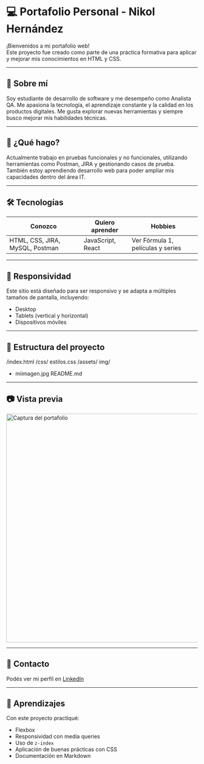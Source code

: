 # 💻 Portafolio Personal - Nikol Hernández

¡Bienvenidos a mi portafolio web!  
Este proyecto fue creado como parte de una práctica formativa para aplicar y mejorar mis conocimientos en HTML y CSS.

---

## 🌟 Sobre mí

Soy estudiante de desarrollo de software y me desempeño como Analista QA. Me apasiona la tecnología, el aprendizaje constante y la calidad en los productos digitales. Me gusta explorar nuevas herramientas y siempre busco mejorar mis habilidades técnicas.

---

## 💼 ¿Qué hago?

Actualmente trabajo en pruebas funcionales y no funcionales, utilizando herramientas como Postman, JIRA y gestionando casos de prueba. También estoy aprendiendo desarrollo web para poder ampliar mis capacidades dentro del área IT.

---

## 🛠 Tecnologías

| Conozco                | Quiero aprender        | Hobbies                        |
|------------------------|------------------------|--------------------------------|
| HTML, CSS, JIRA, MySQL, Postman | JavaScript, React       | Ver Fórmula 1, películas y series |

---

## 📱 Responsividad

Este sitio está diseñado para ser responsivo y se adapta a múltiples tamaños de pantalla, incluyendo:
- Desktop
- Tablets (vertical y horizontal)
- Dispositivos móviles

---

## 🧰 Estructura del proyecto
/index.html
/css/
estilos.css
/assets/
img/
- miimagen.jpg
README.md

---

## 📷 Vista previa

<img src="assets/img/sample.png" alt="Captura del portafolio" width="600">

---

## 📩 Contacto

Podés ver mi perfil en [LinkedIn](https://www.linkedin.com/in/-hernandez-qa-analyst/)

---

## 🧠 Aprendizajes

Con este proyecto practiqué:
- Flexbox
- Responsividad con media queries
- Uso de `z-index`
- Aplicación de buenas prácticas con CSS
- Documentación en Markdown